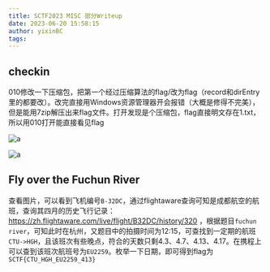 ```yaml
---
title: SCTF2023 MISC 部分Writeup
date: 2023-06-20 15:58:15
author: yixinBC
tags:
---
```


## checkin

010修改一下压缩包，把第一个经过压缩算法的flag/改为flag（record和dirEntry里的都要改）。改完直接用Windows资源管理器开会报错（大概是修得不完美），但是能用7zip解压出来flag文件。打开发现是个压缩包，flag直接明文存在1.txt，所以用010打开能直接看见flag

![a](2023-06-17-15-51-31-image.png)

![a](2023-06-17-15-51-55-image.png)

## Fly over the Fuchun River

查看图片，可以看到飞机编号`B-32DC`，通过flightaware查询可知是成都航空的航班，查询其四月的历史飞行记录：<https://zh.flightaware.com/live/flight/B32DC/history/320> ，根据题目`fuchun river`，可知此时在杭州，又题目中的拍摄时间为12:15，可查找到一定期的航班`CTU->HGH`，且该班次有些晚点，符合的天数只剩4.3、4.7、4.13、4.17。在携程上可以查到该班次航班号为`EU2259`。枚举一下日期，即可得到flag为`SCTF{CTU_HGH_EU2259_413}`
